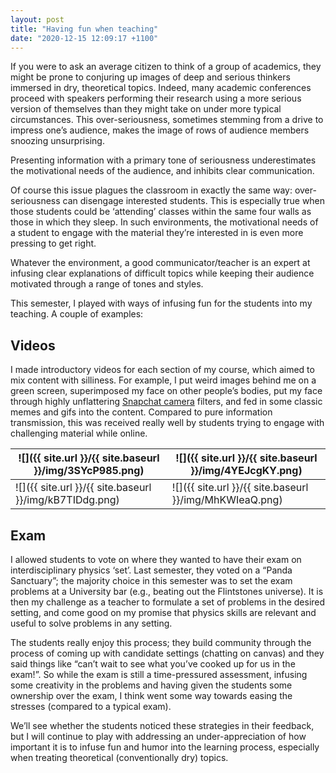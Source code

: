 ```yaml
---
layout: post
title: "Having fun when teaching"
date: "2020-12-15 12:09:17 +1100"
---
```


If you were to ask an average citizen to think of a group of academics, they might be prone to conjuring up images of deep and serious thinkers immersed in dry, theoretical topics. Indeed, many academic conferences proceed with speakers performing their research using a more serious version of themselves than they might take on under more typical circumstances. This over-seriousness, sometimes stemming from a drive to impress one’s audience, makes the image of rows of audience members snoozing unsurprising.

Presenting information with a primary tone of seriousness underestimates the motivational needs of the audience, and inhibits clear communication.

Of course this issue plagues the classroom in exactly the same way: over-seriousness can disengage interested students.
This is especially true when those students could be ‘attending’ classes within the same four walls as those in which they sleep.
In such environments, the motivational needs of a student to engage with the material they’re interested in is even more pressing to get right.

Whatever the environment, a good communicator/teacher is an expert at infusing clear explanations of difficult topics while keeping their audience motivated through a range of tones and styles.

This semester, I played with ways of infusing fun for the students into my teaching. A couple of examples:


## Videos

I made introductory videos for each section of my course, which aimed to mix content with silliness. For example, I put weird images behind me on a green screen, superimposed my face on other people’s bodies, put my face through highly unflattering [Snapchat camera](https://snapcamera.snapchat.com/) filters, and fed in some classic memes and gifs into the content.
Compared to pure information transmission, this was received really well by students trying to engage with challenging material while online.

| ![]({{ site.url }}/{{ site.baseurl }}/img/3SYcP985.png) | ![]({{ site.url }}/{{ site.baseurl }}/img/4YEJcgKY.png) |
|----|----|
| ![]({{ site.url }}/{{ site.baseurl }}/img/kB7TIDdg.png) | ![]({{ site.url }}/{{ site.baseurl }}/img/MhKWIeaQ.png) |

## Exam

I allowed students to vote on where they wanted to have their exam on interdisciplinary physics ‘set’.
Last semester, they voted on a “Panda Sanctuary”; the majority choice in this semester was to set the exam problems at a University bar (e.g., beating out the Flintstones universe).
It is then my challenge as a teacher to formulate a set of problems in the desired setting, and come good on my promise that physics skills are relevant and useful to solve problems in any setting.

The students really enjoy this process; they build community through the process of coming up with candidate settings (chatting on canvas) and they said things like “can’t wait to see what you’ve cooked up for us in the exam!”.
So while the exam is still a time-pressured assessment, infusing some creativity in the problems and having given the students some ownership over the exam, I think went some way towards easing the stresses (compared to a typical exam).


We’ll see whether the students noticed these strategies in their feedback, but I will continue to play with addressing an under-appreciation of how important it is to infuse fun and humor into the learning process, especially when treating theoretical (conventionally dry) topics.
